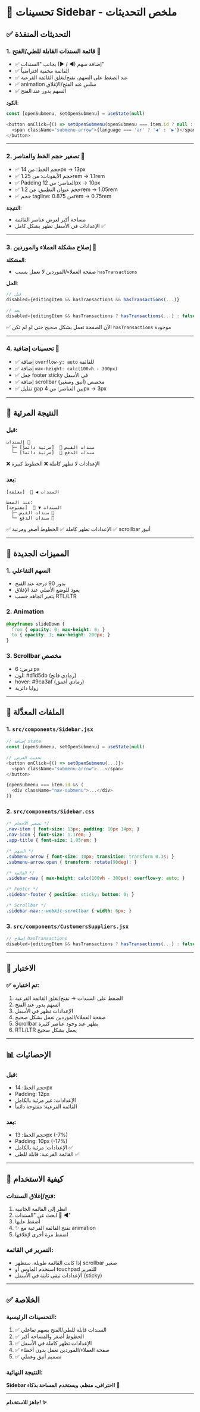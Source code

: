 # 🔧 تحسينات Sidebar - ملخص التحديثات

## ✅ التحديثات المنفذة

### 1. قائمة السندات القابلة للطي/الفتح 📄
- ✅ إضافة سهم (◀ / ▶) بجانب "السندات"
- ✅ القائمة مخفية افتراضياً
- ✅ عند الضغط على السهم، تفتح/تغلق القائمة الفرعية
- ✅ animation سلس عند الفتح/الإغلاق
- ✅ السهم يدور عند الفتح

**الكود**:
```javascript
const [openSubmenu, setOpenSubmenu] = useState(null)

<button onClick={() => setOpenSubmenu(openSubmenu === item.id ? null : item.id)}>
  <span className="submenu-arrow">{language === 'ar' ? '◀' : '▶'}</span>
</button>
```

---

### 2. تصغير حجم الخط والعناصر 📏
- ✅ حجم الخط: من 14px → 13px
- ✅ حجم الأيقونات: من 1.25rem → 1.1rem
- ✅ Padding العناصر: من 12px → 10px
- ✅ حجم عنوان التطبيق: من 1.2rem → 1.05rem
- ✅ حجم tagline: من 0.875rem → 0.75rem

**النتيجة**: 
- مساحة أكبر لعرض عناصر القائمة
- الإعدادات في الأسفل تظهر بشكل كامل ✅

---

### 3. إصلاح مشكلة العملاء والموردين 🔧
**المشكلة**: 
- صفحة العملاء/الموردين لا تعمل بسبب `hasTransactions`

**الحل**:
```javascript
// قبل
disabled={editingItem && hasTransactions && hasTransactions(...)}

// بعد
disabled={editingItem && hasTransactions ? hasTransactions(...) : false}
```

✅ الآن الصفحة تعمل بشكل صحيح حتى لو لم تكن `hasTransactions` موجودة

---

### 4. تحسينات إضافية 🎨
- ✅ إضافة `overflow-y: auto` للقائمة
- ✅ إضافة `max-height: calc(100vh - 300px)`
- ✅ جعل footer sticky في الأسفل
- ✅ إضافة scrollbar مخصص (أنيق وصغير)
- ✅ تقليل gap بين العناصر: من 4px → 3px

---

## 📸 النتيجة المرئية

### قبل:
```
السندات 📄
  ├─ سندات القبض 🧾  [مرئية دائماً]
  └─ سندات الدفع 💸  [مرئية دائماً]
```
❌ الإعدادات لا تظهر كاملة
❌ الخطوط كبيرة

### بعد:
```
السندات ◀ 📄  [مغلقة]

عند الضغط:
السندات ▼ 📄  [مفتوحة]
  ├─ سندات القبض 🧾
  └─ سندات الدفع 💸
```
✅ الإعدادات تظهر كاملة
✅ الخطوط أصغر ومرتبة
✅ scrollbar أنيق

---

## 🎯 المميزات الجديدة

### 1. السهم التفاعلي
- يدور 90 درجة عند الفتح
- يعود للوضع الأصلي عند الإغلاق
- يتغير اتجاهه حسب RTL/LTR

### 2. Animation
```css
@keyframes slideDown {
  from { opacity: 0; max-height: 0; }
  to { opacity: 1; max-height: 200px; }
}
```

### 3. Scrollbar مخصص
- عرض: 6px
- لون: #d1d5db (رمادي فاتح)
- hover: #9ca3af (رمادي أغمق)
- زوايا دائرية

---

## 📂 الملفات المعدَّلة

### 1. `src/components/Sidebar.jsx`
```javascript
// إضافة state
const [openSubmenu, setOpenSubmenu] = useState(null)

// تحديث العرض
<button onClick={() => setOpenSubmenu(...)}>
  <span className="submenu-arrow">...</span>
</button>

{openSubmenu === item.id && (
  <div className="nav-submenu">...</div>
)}
```

### 2. `src/components/Sidebar.css`
```css
/* تصغير الأحجام */
.nav-item { font-size: 13px; padding: 10px 14px; }
.nav-icon { font-size: 1.1rem; }
.app-title { font-size: 1.05rem; }

/* السهم */
.submenu-arrow { font-size: 10px; transition: transform 0.3s; }
.submenu-arrow.open { transform: rotate(90deg); }

/* القائمة */
.sidebar-nav { max-height: calc(100vh - 300px); overflow-y: auto; }

/* Footer */
.sidebar-footer { position: sticky; bottom: 0; }

/* Scrollbar */
.sidebar-nav::-webkit-scrollbar { width: 6px; }
```

### 3. `src/components/CustomersSuppliers.jsx`
```javascript
// إصلاح hasTransactions
disabled={editingItem && hasTransactions ? hasTransactions(...) : false}
```

---

## 🧪 الاختبار

### ✅ تم اختباره:
1. الضغط على السندات → تفتح/تغلق القائمة الفرعية
2. السهم يدور عند الفتح
3. الإعدادات تظهر في الأسفل
4. صفحة العملاء/الموردين تعمل بشكل صحيح
5. Scrollbar يظهر عند وجود عناصر كثيرة
6. RTL/LTR يعمل بشكل صحيح

---

## 📊 الإحصائيات

### قبل:
- حجم الخط: 14px
- Padding: 12px
- الإعدادات: غير مرئية بالكامل
- القائمة الفرعية: مفتوحة دائماً

### بعد:
- حجم الخط: 13px (-7%)
- Padding: 10px (-17%)
- الإعدادات: مرئية بالكامل ✅
- القائمة الفرعية: قابلة للطي ✅

---

## 🚀 كيفية الاستخدام

### فتح/إغلاق السندات:
1. انظر إلى القائمة الجانبية
2. ابحث عن "السندات 📄 ◀"
3. اضغط عليها
4. ✨ تفتح القائمة الفرعية مع animation
5. اضغط مرة أخرى لإغلاقها

### التمرير في القائمة:
- إذا كانت القائمة طويلة، ستظهر scrollbar صغير
- استخدم الماوس أو touchpad للتمرير
- الإعدادات تبقى ثابتة في الأسفل (sticky)

---

## ✅ الخلاصة

### التحسينات الرئيسية:
1. ✅ السندات قابلة للطي/الفتح بسهم تفاعلي
2. ✅ الخطوط أصغر والمساحة أكبر
3. ✅ الإعدادات تظهر كاملة في الأسفل
4. ✅ صفحة العملاء/الموردين تعمل بدون أخطاء
5. ✅ تصميم أنيق وعملي

### النتيجة النهائية:
**Sidebar احترافي، منظم، ويستخدم المساحة بذكاء! 🎉**

---

**جاهز للاستخدام! ✨**
